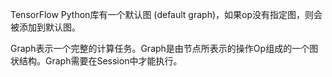 TensorFlow Python库有一个默认图 (default graph)，如果op没有指定图，则会被添加到默认图。

Graph表示一个完整的计算任务。Graph是由节点所表示的操作Op组成的一个图状结构。Graph需要在Session中才能执行。
